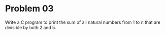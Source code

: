 # Problem 03


Write a C program to print the sum of all natural numbers from 1 to n that are divisible by both 2 and 5.
